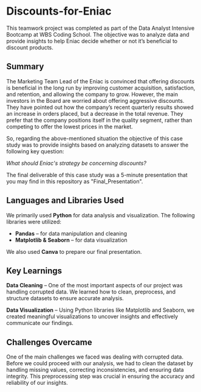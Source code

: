 # Discounts-for-Eniac
This teamwork project was completed as part of the Data Analyst Intensive Bootcamp at WBS Coding School. The objective was to analyze data and provide insights to help Eniac decide whether or not it’s beneficial to discount products.
## Summary
The Marketing Team Lead of the Eniac is convinced that offering discounts is beneficial in the long run by improving customer acquisition, satisfaction, and retention, and allowing the company to grow.
However, the main investors in the Board are worried about offering aggressive discounts. They have pointed out how the company’s recent quarterly results showed an increase in orders placed, but a decrease in the total revenue. They prefer that the company positions itself in the quality segment, rather than competing to offer the lowest prices in the market.

So, regarding the above-mentioned situation the objective of this case study was to provide insights based on analyzing datasets to answer the following key question:

_What should Eniac's strategy be concerning discounts?_

The final deliverable of this case study was a 5-minute presentation that you may find in this repository as "Final_Presentation".

## Languages and Libraries Used
We primarily used **Python** for data analysis and visualization. The following libraries were utilized:
- **Pandas** – for data manipulation and cleaning
- **Matplotlib & Seaborn** – for data visualization

We also used **Canva** to prepare our final presentation.

## Key Learnings
**Data Cleaning** – One of the most important aspects of our project was handling corrupted data. We learned how to clean, preprocess, and structure datasets to ensure accurate analysis.

**Data Visualization** – Using Python libraries like Matplotlib and Seaborn, we created meaningful visualizations to uncover insights and effectively communicate our findings.

## Challenges Overcame
One of the main challenges we faced was dealing with corrupted data. Before we could proceed with our analysis, we had to clean the dataset by handling missing values, correcting inconsistencies, and ensuring data integrity. This preprocessing step was crucial in ensuring the accuracy and reliability of our insights.
